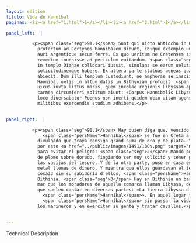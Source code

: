 ```yaml
---
layout: edition
titulo: Vida de Hanníbal
paginas: <li><a href="1.html">1</a></li><li><a href="2.html">2</a></li><li><a href="3.html">3</a></li><li><a href="4.html">4</a></li><li><a href="5.html">5</a></li><li><a href="6.html">6</a></li><li><a href="7.html">7</a></li><li><a href="8.html">8</a></li><li><a href="9.html">9</a></li><li><a href="10.html">10</a></li><li><a href="11.html">11</a></li><li><a href="12.html">12</a></li><li><a href="13.html">13</a></li><li><a href="14.html">14</a></li><li><a href="15.html">15</a></li><li><a href="16.html">16</a></li><li><a href="17.html">17</a></li><li><a href="18.html">18</a></li><li><a href="19.html">19</a></li><li><a href="20.html">20</a></li><li><a href="21.html">21</a></li><li><a href="22.html">22</a></li><li><a href="23.html">23</a></li><li><a href="24.html">24</a></li><li><a href="25.html">25</a></li><li><a href="26.html">26</a></li><li><a href="27.html">27</a></li><li><a href="28.html">28</a></li><li><a href="29.html">29</a></li><li><a href="30.html">30</a></li><li><a href="31.html">31</a></li><li><a href="32.html">32</a></li><li><a href="33.html">33</a></li><li><a href="34.html">34</a></li><li><a href="35.html">35</a></li><li><a href="36.html">36</a></li><li><a href="37.html">37</a></li><li><a href="38.html">38</a></li><li><a href="39.html">39</a></li><li><a href="40.html">40</a></li><li><a href="41.html">41</a></li><li><a href="42.html">42</a></li><li><a href="43.html">43</a></li><li><a href="44.html">44</a></li><li><a href="45.html">45</a></li><li><a href="46.html">46</a></li><li><a href="47.html">47</a></li><li><a href="48.html">48</a></li><li><a href="49.html">49</a></li><li><a href="50.html">50</a></li><li><a href="51.html">51</a></li><li><a href="52.html">52</a></li><li><a href="53.html">53</a></li><li><a href="54.html">54</a></li><li><a href="55.html">55</a></li><li><a href="56.html">56</a></li><li><a href="57.html">57</a></li><li><a href="58.html">58</a></li><li><a href="59.html">59</a></li><li><a href="60.html">60</a></li><li><a href="61.html">61</a></li><li><a href="62.html">62</a></li><li><a href="63.html">63</a></li><li><a href="64.html">64</a></li><li><a href="65.html">65</a></li><li><a href="66.html">66</a></li><li><a href="67.html">67</a></li><li><a href="68.html">68</a></li><li><a href="69.html">69</a></li><li><a href="70.html">70</a></li><li><a href="71.html">71</a></li><li><a href="72.html">72</a></li><li><a href="73.html">73</a></li><li><a href="74.html">74</a></li><li><a href="75.html">75</a></li><li><a href="76.html">76</a></li><li><a href="77.html">77</a></li><li><a href="78.html">78</a></li><li><a href="79.html">79</a></li><li><a href="80.html">80</a></li><li><a href="81.html">81</a></li><li><a href="82.html">82</a></li><li><a href="83.html">83</a></li><li><a href="84.html">84</a></li><li><a href="85.html">85</a></li><li><a href="86.html">86</a></li><li><a href="87.html">87</a></li><li><a href="88.html">88</a></li><li><a href="89.html">89</a></li><li><a href="90.html">90</a></li><li><a href="91.html">91</a></li><li><a href="92.html">92</a></li><li><a href="93.html">93</a></li><li><a href="94.html">94</a></li><li><a href="95.html">95</a></li><li><a href="96.html">96</a></li>

panel_left:  |

          <p><span class="seg">91.1</span> Sunt qui uicto Antiocho in Cretam
            profectum ad Cortynos Hannibalem dicunt, ibique extemplo uulgatum esse eum magnam uim
            auri argentique secum ferre. Ex quo ueritum ne Cretenses sibi manus iniicerent, tale
            remedium inuenisse ad periculum euitandum. <span class="seg">2</span> Amphoras plumbo aurato refertas
            in templo Dianae collocari iussit, simulans se earum ueluti thesauri sui maximam curam
            solicitudinemque habere. Ex altera parte statuas aeneas quas pecunia impleuerat, domi
            abiecit. Dum illi templum custodiunt, ne amphorae se insciis auferantur, interim
            Hannibal uelis in altum datis in Bithyniam profugit. <span class="seg">3</span> Est autem in Bithynia
            uicus iuxta littus maris, quem incolae regionis Libyssam appellant, de quo uulgatum
            carmen circumferri solitum aiunt: «Corpus Hannibalis Libyssa tumulabit terra». Eo in
            loco diuersabatur Poenus non inerti quidem ocio uitam agens, sed in nautis equis ac
            militibus exercendis studium adhibens.</p>
        

panel_right:  |

          <p><span class="seg">91.1</span> Hay quien diga que, vencido Anthíoco,
              <span class="persName">Hanníbal</span> se fue en Creta a los cortynos y que allí luego fue
            divulgado que traýa consigo grand suma de oro y de plata. Y temiendo que los cretenses
            por esto <a href="../public/images/1491/180v.png" target="new"><img class="facs" src="../public/images/1491/1491.jpg"/></a>[180v,b] le echassen la mano, dizen que falló tal remedio
            para evitar el peligro: <span class="seg">2</span> Mandó poner en el templo de Diana cántaros llenos
            de plomo sobre dorado, fingiendo ser muy solícito y tener grand cuydado de la guarda de
            las vasijas del tesoro. Y de la otra parte, puso en casa estatuas de
            metal llenas de dinero. Y mientra que ellos guardavan el templo, que no sacassen dende
            cosa33 sin su sabidoría d’ellos, <span class="persName">Hanníbal</span> fizo vela y fuese a
            Bithinia. <span class="seg">3</span> Hay en Bithinia un barrio o pequeño pueblo junto a la ribera del
            mar que los moradores de aquella comarca llaman Libyssa, del qual hay versos divulgados
            que suelen contar en diversas partes: «La tierra Libyssa dio sepulcro al cuerpo de
              <span class="persName">Hanníbal</span>». En aquel logar fazía morada
              <span class="persName">Hanníbal</span> sin passar la vida ociosa, mas ponía estudio en disponer
            los marineros y en exercitar su gente y tratar cavallos.</p>
        

---
```


Technical Description 